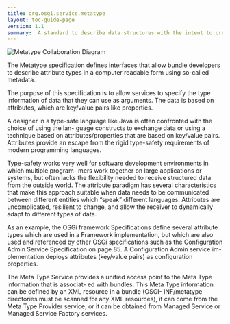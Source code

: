 ```yaml
---
title: org.osgi.service.metatype
layout: toc-guide-page
version: 1.1
summary:  A standard to describe data structures with the intent to create user interfaces from.
---
```


![Metatype Collaboration Diagram](/img/services/org.osgi.service.metatype.overview.png)

The Metatype specification defines interfaces that allow bundle developers to describe attribute types in a computer readable form using so-called metadata.

The purpose of this specification is to allow services to specify the type information of data that they can use as arguments. The data is based on attributes, which are key/value pairs like properties.

A designer in a type-safe language like Java is often confronted with the choice of using the lan- guage constructs to exchange data or using a technique based on attributes/properties that are based on key/value pairs. Attributes provide an escape from the rigid type-safety requirements of modern programming languages.

Type-safety works very well for software development environments in which multiple program- mers work together on large applications or systems, but often lacks the flexibility needed to receive structured data from the outside world.
The attribute paradigm has several characteristics that make this approach suitable when data needs to be communicated between different entities which “speak” different languages. Attributes are uncomplicated, resilient to change, and allow the receiver to dynamically adapt to different types of data.

As an example, the OSGi framework Specifications define several attribute types which are used in a Framework implementation, but which are also used and referenced by other OSGi specifications such as the Configuration Admin Service Specification on page 85. A Configuration Admin service im- plementation deploys attributes (key/value pairs) as configuration properties.

The Meta Type Service provides a unified access point to the Meta Type information that is associat- ed with bundles. This Meta Type information can be defined by an XML resource in a bundle (OSGI- INF/metatype directories must be scanned for any XML resources), it can come from the Meta Type Provider service, or it can be obtained from Managed Service or Managed Service Factory services.
